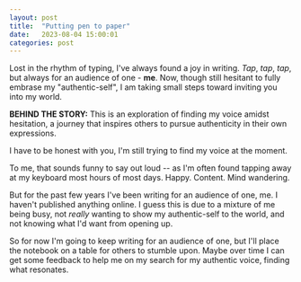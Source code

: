 ```yaml
---
layout: post
title:  "Putting pen to paper"
date:   2023-08-04 15:00:01
categories: post
---
```

Lost in the rhythm of typing, I've always found a joy in writing. *Tap*, *tap*, *tap*,  but always for an audience of one - **me**. Now, though still hesitant to fully embrase my "authentic-self", I am taking small steps toward inviting you into my world.

**BEHIND THE STORY:** This is an exploration of finding my voice amidst hesitation, a journey that inspires others to pursue authenticity in their own expressions.
<!--more-->

I have to be honest with you, I'm still trying to find my voice at the moment.

To me, that sounds funny to say out loud -- as I'm often found tapping away at my keyboard most hours of most days. Happy. Content. Mind wandering.  

But for the past few years I've been writing for an audience of one, me. I haven't published anything online. I guess this is due to a mixture of me being busy, not *really* wanting to show my authentic-self to the world, and not knowing what I'd want from opening up.

So for now I'm going to keep writing for an audience of one, but I'll place the notebook on a table for others to stumble upon. Maybe over time I can get some feedback to help me on my search for my authentic voice, finding what resonates. 

